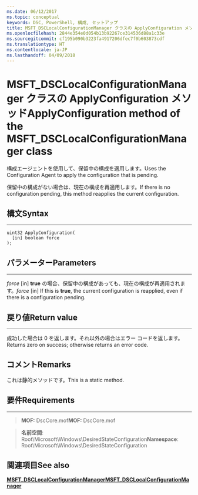 ```yaml
---
ms.date: 06/12/2017
ms.topic: conceptual
keywords: DSC, PowerShell, 構成, セットアップ
title: MSFT_DSCLocalConfigurationManager クラスの ApplyConfiguration メソッド
ms.openlocfilehash: 2844e354e0d054b13b92267ce314536d88a1c33e
ms.sourcegitcommit: cf195b090b3223fa4917206dfec7f0b603873cdf
ms.translationtype: HT
ms.contentlocale: ja-JP
ms.lasthandoff: 04/09/2018
---
```

# <a name="applyconfiguration-method-of-the-msftdsclocalconfigurationmanager-class"></a><span data-ttu-id="8d12a-103">MSFT_DSCLocalConfigurationManager クラスの ApplyConfiguration メソッド</span><span class="sxs-lookup"><span data-stu-id="8d12a-103">ApplyConfiguration method of the MSFT_DSCLocalConfigurationManager class</span></span>

<span data-ttu-id="8d12a-104">構成エージェントを使用して、保留中の構成を適用します。</span><span class="sxs-lookup"><span data-stu-id="8d12a-104">Uses the Configuration Agent to apply the configuration that is pending.</span></span>

<span data-ttu-id="8d12a-105">保留中の構成がない場合は、現在の構成を再適用します。</span><span class="sxs-lookup"><span data-stu-id="8d12a-105">If there is no configuration pending, this method reapplies the current configuration.</span></span>


## <a name="syntax"></a><span data-ttu-id="8d12a-106">構文</span><span class="sxs-lookup"><span data-stu-id="8d12a-106">Syntax</span></span>
------

```mof
uint32 ApplyConfiguration(
  [in] boolean force
);
```

## <a name="parameters"></a><span data-ttu-id="8d12a-107">パラメーター</span><span class="sxs-lookup"><span data-stu-id="8d12a-107">Parameters</span></span>
----------

<span data-ttu-id="8d12a-108">*force* \[in\] **true** の場合、保留中の構成があっても、現在の構成が再適用されます。</span><span class="sxs-lookup"><span data-stu-id="8d12a-108">*force* \[in\] If this is **true**, the current configuration is reapplied, even if there is a configuration pending.</span></span>

## <a name="return-value"></a><span data-ttu-id="8d12a-109">戻り値</span><span class="sxs-lookup"><span data-stu-id="8d12a-109">Return value</span></span>
------------

<span data-ttu-id="8d12a-110">成功した場合は 0 を返します。それ以外の場合はエラー コードを返します。</span><span class="sxs-lookup"><span data-stu-id="8d12a-110">Returns zero on success; otherwise returns an error code.</span></span>

## <a name="remarks"></a><span data-ttu-id="8d12a-111">コメント</span><span class="sxs-lookup"><span data-stu-id="8d12a-111">Remarks</span></span>

<span data-ttu-id="8d12a-112">これは静的メソッドです。</span><span class="sxs-lookup"><span data-stu-id="8d12a-112">This is a static method.</span></span>

## <a name="requirements"></a><span data-ttu-id="8d12a-113">要件</span><span class="sxs-lookup"><span data-stu-id="8d12a-113">Requirements</span></span>
------------
><span data-ttu-id="8d12a-114">**MOF:** DscCore.mof</span><span class="sxs-lookup"><span data-stu-id="8d12a-114">**MOF:** DscCore.mof</span></span>

><span data-ttu-id="8d12a-115">**名前空間**: Root\Microsoft\Windows\DesiredStateConfiguration</span><span class="sxs-lookup"><span data-stu-id="8d12a-115">**Namespace**: Root\Microsoft\Windows\DesiredStateConfiguration</span></span>


## <a name="see-also"></a><span data-ttu-id="8d12a-116">関連項目</span><span class="sxs-lookup"><span data-stu-id="8d12a-116">See also</span></span>


[<span data-ttu-id="8d12a-117">**MSFT_DSCLocalConfigurationManager**</span><span class="sxs-lookup"><span data-stu-id="8d12a-117">**MSFT_DSCLocalConfigurationManager**</span></span>](msft-dsclocalconfigurationmanager.md)